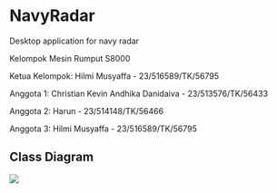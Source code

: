 # NavyRadar

Desktop application for navy radar

Kelompok Mesin Rumput S8000

Ketua Kelompok: Hilmi Musyaffa - 23/516589/TK/56795

Anggota 1: Christian Kevin Andhika Danidaiva - 23/513576/TK/56433

Anggota 2: Harun - 23/514148/TK/56466

Anggota 3: Hilmi Musyaffa - 23/516589/TK/56795

## Class Diagram

[![](https://mermaid.ink/img/pako:eNqlGNlu2zjwVwR1C1hbJ6hzOLFRNHCdtgmQtEHiFNiFgYKVGJmoRBokldTbTb59hxQpkzrspusHHTPDuS_5ZxizBIfjMM6QEKcEpRzlcxrA7-XLYBLHrKAyuASaLJgqEixKrKavCH6WQPV78wZ9E5KjWL59u4a-AhChaXCeNGG3AnOKctzEXIGMB8ZbzrzPEcma4GuWOWxeGPV6UQvMqo7Ku0Py6hqnREjMe9EfwT0jrvgLlhLaDmeF9BGPc-r5KskJdT31SkNc5Qxkg2qTJLlZkGVPXQIBl36gHq9RgvgN5vckxgF3XpqaXuOc3WPNxDhNsTlPns3odpkgqRmdIolKjQoN0yo-m99ECJLSKVpKROiMuRrGJVApWdPZkFsJsfe6KRrmoBePC4j6UyngKSjVKW05T0Qj106CacE5prIkcPCGtRdYC9sQ2htMkysmiCSMlr7t2ddgaR62OLVEn4EZjK8swcJ7jbrDeCORLERv_QjOVrdtkWzneIqFJBQprW0YkzWoH0DS4BnJcYAleoaEWhhV7_BiqACe5zVgg9u_EPwwyTKlQGn7ppTVGaKInmocFOzd6jx5bk0p_MmmBLXntnbYnVMSK88ivjI5XFXHU_DVFIabxh-xNHhX8arUInv6xD8DvjII0YtKh1gxfp-yKW8rzXCO2huSpW6q0Zpddeam8Uw7ZJTFrJw9Y12Sar2lNelgJuo-1zkQNfZ_TcNP_iTUOq-WOFAXB04gm__CiL8rSJbU4BeYpnLx-R5zlGU13EfOhJgxSlHaMnCdom0iP3MCw8-BJ6z4luHgZolx0gSfYZTAMQdRtTPTOe17zVzTfMqbg6s6xgUSskyDNux7MCFXyTDhnNwjxwEv9EyJ6oBqlkathVhpvT2sxvILcKAsEtyCYTStoyrF1QU6br5snDspfawiCvEraHsvdHznqYppkUMqKBtcbW9pgvkDWq0hEzmh8YLxNeQTk5psyvIcUSfI11glRQxevkQUFyrVvpGMSIfblFHlIgIz9N3qlKMiXcg19pIx7mbNJHUMU7_3NIUUTc7pBwKxcfPIKn4DK6CHAKWgW7pcb-l3yh5op7t0Zf2Ks6aIp-wLhnLPnJScIfodcwegFlYoPswbpGckXeggTjm6c_wwK1IB8JigrIZp2H2VYSQKjmt0n9A9SbXCE-LuKbdUKL53pNxhRKcTvPn0W3NGT8Tgq6L97kmzQ6N9PEbu-HPmSzmLo_Zp29iAo1_dcDesPrbG6-O7qn2KH-xz9MxFePvG1bIzeAvYJonNLcuy2bZ0dQ24mYqiOtk55CyFMtdbvozIxkasA2n991R51Syqbb0Q7OdSPbV2eJrUUKa9zphE2SlwRTRuQU9Um0pxx7y6RD8cTEud1Pbq36oU3xNQM6JiTLDw09ySzZiR3Jmdy47U3DGl13o-qinjlSFVPRC7ga4Lr6IhbKjc9CojFHmp4ug1RVlcZIrajVivlifWLAGLchmkNhbVadcdA987ezUObr6f0wXmRLOACZLpShHrFmY_Hd78u7NTfsO3wM1O2YJRnx-OMBik1qo2Ybp3_AnHKuXHQcyos7pXFNX4GgcL1IY0LcRBe3XbISXIwJ2OwrA5MxhOXQqXf2rs7r5tTpJxUFR9Y01W-6xxiewuv5VbnbBWmC6p_j78VYYWxdYRBTJYfKBpOB722DDjbSDU48-hq6mltPAiMA5SU2fdh5gfJYXDwn7SO2G6Ar6gZaC2qKUq0x4ENMZLWaDMrLWUSRzcMV7l5zw0T2WjNyzmYY1cWzcP1W0zoWfcPLSvtUNhP0w5ScKx5AXuh7Bs5Ui9hrqfzkO5wNDawzE8ZkStjCDmEQ4tEf2bsdyeAzvTRTi-Q5mAt3Lcmr8vKxJcrq5gYTg-Go00j3D8M_wRjncOj3YPhoOjwehwsDfaHx0c9sNVOB4Mj3ePB3v7o_3B8fHB0fBw-NgP_9FiB7vD_eH-6PD13uuDweujo_1hP8QJgThcmn9QGb0jafj4H1ib2xM?type=png)](https://mermaid.live/edit#pako:eNqlGNlu2zjwVwR1C1hbJ6hzOLFRNHCdtgmQtEHiFNiFgYKVGJmoRBokldTbTb59hxQpkzrspusHHTPDuS_5ZxizBIfjMM6QEKcEpRzlcxrA7-XLYBLHrKAyuASaLJgqEixKrKavCH6WQPV78wZ9E5KjWL59u4a-AhChaXCeNGG3AnOKctzEXIGMB8ZbzrzPEcma4GuWOWxeGPV6UQvMqo7Ku0Py6hqnREjMe9EfwT0jrvgLlhLaDmeF9BGPc-r5KskJdT31SkNc5Qxkg2qTJLlZkGVPXQIBl36gHq9RgvgN5vckxgF3XpqaXuOc3WPNxDhNsTlPns3odpkgqRmdIolKjQoN0yo-m99ECJLSKVpKROiMuRrGJVApWdPZkFsJsfe6KRrmoBePC4j6UyngKSjVKW05T0Qj106CacE5prIkcPCGtRdYC9sQ2htMkysmiCSMlr7t2ddgaR62OLVEn4EZjK8swcJ7jbrDeCORLERv_QjOVrdtkWzneIqFJBQprW0YkzWoH0DS4BnJcYAleoaEWhhV7_BiqACe5zVgg9u_EPwwyTKlQGn7ppTVGaKInmocFOzd6jx5bk0p_MmmBLXntnbYnVMSK88ivjI5XFXHU_DVFIabxh-xNHhX8arUInv6xD8DvjII0YtKh1gxfp-yKW8rzXCO2huSpW6q0Zpddeam8Uw7ZJTFrJw9Y12Sar2lNelgJuo-1zkQNfZ_TcNP_iTUOq-WOFAXB04gm__CiL8rSJbU4BeYpnLx-R5zlGU13EfOhJgxSlHaMnCdom0iP3MCw8-BJ6z4luHgZolx0gSfYZTAMQdRtTPTOe17zVzTfMqbg6s6xgUSskyDNux7MCFXyTDhnNwjxwEv9EyJ6oBqlkathVhpvT2sxvILcKAsEtyCYTStoyrF1QU6br5snDspfawiCvEraHsvdHznqYppkUMqKBtcbW9pgvkDWq0hEzmh8YLxNeQTk5psyvIcUSfI11glRQxevkQUFyrVvpGMSIfblFHlIgIz9N3qlKMiXcg19pIx7mbNJHUMU7_3NIUUTc7pBwKxcfPIKn4DK6CHAKWgW7pcb-l3yh5op7t0Zf2Ks6aIp-wLhnLPnJScIfodcwegFlYoPswbpGckXeggTjm6c_wwK1IB8JigrIZp2H2VYSQKjmt0n9A9SbXCE-LuKbdUKL53pNxhRKcTvPn0W3NGT8Tgq6L97kmzQ6N9PEbu-HPmSzmLo_Zp29iAo1_dcDesPrbG6-O7qn2KH-xz9MxFePvG1bIzeAvYJonNLcuy2bZ0dQ24mYqiOtk55CyFMtdbvozIxkasA2n991R51Syqbb0Q7OdSPbV2eJrUUKa9zphE2SlwRTRuQU9Um0pxx7y6RD8cTEud1Pbq36oU3xNQM6JiTLDw09ySzZiR3Jmdy47U3DGl13o-qinjlSFVPRC7ga4Lr6IhbKjc9CojFHmp4ug1RVlcZIrajVivlifWLAGLchmkNhbVadcdA987ezUObr6f0wXmRLOACZLpShHrFmY_Hd78u7NTfsO3wM1O2YJRnx-OMBik1qo2Ybp3_AnHKuXHQcyos7pXFNX4GgcL1IY0LcRBe3XbISXIwJ2OwrA5MxhOXQqXf2rs7r5tTpJxUFR9Y01W-6xxiewuv5VbnbBWmC6p_j78VYYWxdYRBTJYfKBpOB722DDjbSDU48-hq6mltPAiMA5SU2fdh5gfJYXDwn7SO2G6Ar6gZaC2qKUq0x4ENMZLWaDMrLWUSRzcMV7l5zw0T2WjNyzmYY1cWzcP1W0zoWfcPLSvtUNhP0w5ScKx5AXuh7Bs5Ui9hrqfzkO5wNDawzE8ZkStjCDmEQ4tEf2bsdyeAzvTRTi-Q5mAt3Lcmr8vKxJcrq5gYTg-Go00j3D8M_wRjncOj3YPhoOjwehwsDfaHx0c9sNVOB4Mj3ePB3v7o_3B8fHB0fBw-NgP_9FiB7vD_eH-6PD13uuDweujo_1hP8QJgThcmn9QGb0jafj4H1ib2xM)